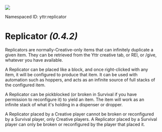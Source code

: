 <img class="infobox" src="../img/item/replicator.png">

<span class="aside">Namespaced ID: <span>yttr:replicator</span></span><br/>
# Replicator *(0.4.2)*

Replicators are normally-Creative-only items that can infinitely duplicate a given item. They can
be retrieved from the Yttr creative tab, or REI, or /give, whatever you have available.

A Replicator can be placed like a block, and once right-clicked with any item, it will be configured
to produce that item. It can be used with automation such as hoppers, and acts as an infinite source
of full stacks of the configured item.

A Replicator can be pickblocked (or broken in Survival if you have permission to reconfigure it) to
yield an item. The item will work as an infinite stack of what it's holding in a dispenser or
dropper.

A Replicator placed by a Creative player cannot be broken or reconfigured by a Survival player, only
Creative players. A Replicator placed by a Survival player can only be broken or reconfigured by the
player that placed it.
